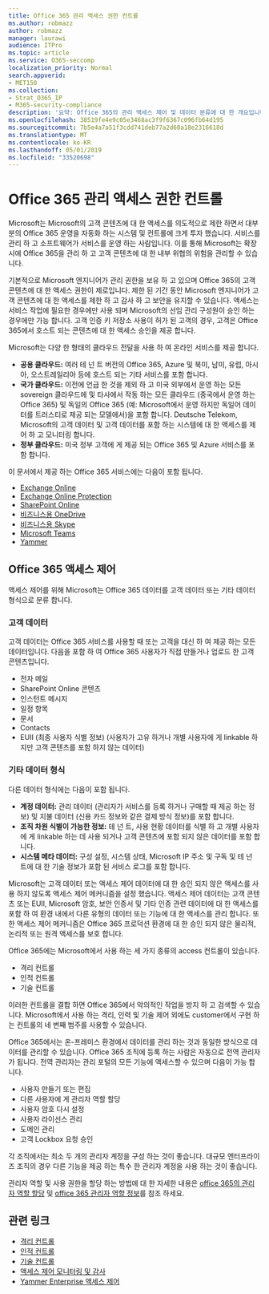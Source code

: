 ```yaml
---
title: Office 365 관리 액세스 권한 컨트롤
ms.author: robmazz
author: robmazz
manager: laurawi
audience: ITPro
ms.topic: article
ms.service: O365-seccomp
localization_priority: Normal
search.appverid:
- MET150
ms.collection:
- Strat_O365_IP
- M365-security-compliance
description: '요약: Office 365의 관리 액세스 제어 및 데이터 분류에 대 한 개요입니다.'
ms.openlocfilehash: 38519fe4e9c05e3468ac3f9f6367c096fb64d195
ms.sourcegitcommit: 7b5e4a7a51f3cdd741deb77a2d60a18e2316618d
ms.translationtype: MT
ms.contentlocale: ko-KR
ms.lasthandoff: 05/01/2019
ms.locfileid: "33520698"
---
```

# <a name="administrative-access-controls-in-office-365"></a>Office 365 관리 액세스 권한 컨트롤 

Microsoft는 Microsoft의 고객 콘텐츠에 대 한 액세스를 의도적으로 제한 하면서 대부분의 Office 365 운영을 자동화 하는 시스템 및 컨트롤에 크게 투자 했습니다. 서비스를 관리 하 고 소프트웨어가 서비스를 운영 하는 사람입니다. 이를 통해 Microsoft는 확장 시에 Office 365을 관리 하 고 고객 콘텐츠에 대 한 내부 위협의 위험을 관리할 수 있습니다.

기본적으로 Microsoft 엔지니어가 관리 권한을 보유 하 고 있으며 Office 365의 고객 콘텐츠에 대 한 액세스 권한이 제로입니다. 제한 된 기간 동안 Microsoft 엔지니어가 고객 콘텐츠에 대 한 액세스를 제한 하 고 감사 하 고 보안을 유지할 수 있습니다. 액세스는 서비스 작업에 필요한 경우에만 사용 되며 Microsoft의 선임 관리 구성원이 승인 하는 경우에만 가능 합니다. 고객 인증 키 저장소 사용이 허가 된 고객의 경우, 고객은 Office 365에서 호스트 되는 콘텐츠에 대 한 액세스 승인을 제공 합니다.

Microsoft는 다양 한 형태의 클라우드 전달을 사용 하 여 온라인 서비스를 제공 합니다.

- **공용 클라우드:** 여러 테 넌 트 버전의 Office 365, Azure 및 북미, 남미, 유럽, 아시아, 오스트레일리아 등에 호스트 되는 기타 서비스를 포함 합니다.
- **국가 클라우드:** 이전에 언급 한 것을 제외 하 고 미국 외부에서 운영 하는 모든 sovereign 클라우드에 및 타사에서 작동 하는 모든 클라우드 (중국에서 운영 하는 Office 365) 및 독일의 Office 365 (예: Microsoft에서 운영 하지만 독일어 데이터를 트러스티로 제공 되는 모델에서)을 포함 합니다. Deutsche Telekom, Microsoft의 고객 데이터 및 고객 데이터를 포함 하는 시스템에 대 한 액세스를 제어 하 고 모니터링 합니다.
- **정부 클라우드:** 미국 정부 고객에 게 제공 되는 Office 365 및 Azure 서비스를 포함 합니다.

이 문서에서 제공 하는 Office 365 서비스에는 다음이 포함 됩니다.

- [Exchange Online](https://docs.microsoft.com/Exchange/exchange-online)
- [Exchange Online Protection](https://docs.microsoft.com/Office365/SecurityCompliance/eop/exchange-online-protection-overview)
- [SharePoint Online](https://docs.microsoft.com/sharepoint/sharepoint-online)
- [비즈니스용 OneDrive](https://docs.microsoft.com/OneDrive/onedrive)
- [비즈니스용 Skype](https://docs.microsoft.com/SkypeForBusiness/skype-for-business-online)
- [Microsoft Teams](https://docs.microsoft.com/MicrosoftTeams/Teams-overview)
- [Yammer](https://docs.microsoft.com/yammer/yammer-landing-page)

## <a name="office-365-access-controls"></a>Office 365 액세스 제어

액세스 제어를 위해 Microsoft는 Office 365 데이터를 고객 데이터 또는 기타 데이터 형식으로 분류 합니다.

### <a name="customer-data"></a>고객 데이터

고객 데이터는 Office 365 서비스를 사용할 때 또는 고객을 대신 하 여 제공 하는 모든 데이터입니다. 다음을 포함 하 여 Office 365 사용자가 직접 만들거나 업로드 한 고객 콘텐츠입니다.

- 전자 메일
- SharePoint Online 콘텐츠
- 인스턴트 메시지
- 일정 항목
- 문서
- Contacts
- EUII (최종 사용자 식별 정보) (사용자가 고유 하거나 개별 사용자에 게 linkable 하지만 고객 콘텐츠를 포함 하지 않는 데이터)

### <a name="other-types-of-data"></a>기타 데이터 형식

다른 데이터 형식에는 다음이 포함 됩니다.

- **계정 데이터:** 관리 데이터 (관리자가 서비스를 등록 하거나 구매할 때 제공 하는 정보) 및 지불 데이터 (신용 카드 정보와 같은 결제 방식 정보)를 포함 합니다.
- **조직 차원 식별이 가능한 정보:** 테 넌 트, 사용 현황 데이터를 식별 하 고 개별 사용자에 게 linkable 하는 데 사용 되거나 고객 콘텐츠에 포함 되지 않은 데이터를 포함 합니다.
- **시스템 메타 데이터:** 구성 설정, 시스템 상태, Microsoft IP 주소 및 구독 및 테 넌 트에 대 한 기술 정보가 포함 된 서비스 로그를 포함 합니다.

Microsoft는 고객 데이터 또는 액세스 제어 데이터에 대 한 승인 되지 않은 액세스를 사용 하지 않도록 액세스 제어 메커니즘을 설정 했습니다. 액세스 제어 데이터는 고객 콘텐츠 또는 EUII, Microsoft 암호, 보안 인증서 및 기타 인증 관련 데이터에 대 한 액세스를 포함 하 여 환경 내에서 다른 유형의 데이터 또는 기능에 대 한 액세스를 관리 합니다. 또한 액세스 제어 메커니즘은 Office 365 프로덕션 환경에 대 한 승인 되지 않은 물리적, 논리적 또는 원격 액세스를 보호 합니다.

Office 365에는 Microsoft에서 사용 하는 세 가지 종류의 access 컨트롤이 있습니다.

- 격리 컨트롤
- 인적 컨트롤
- 기술 컨트롤

이러한 컨트롤을 결합 하면 Office 365에서 악의적인 작업을 방지 하 고 검색할 수 있습니다. Microsoft에서 사용 하는 격리, 인력 및 기술 제어 외에도 customer에서 구현 하는 컨트롤의 네 번째 범주를 사용할 수 있습니다.

Office 365에서는 온-프레미스 환경에서 데이터를 관리 하는 것과 동일한 방식으로 데이터를 관리할 수 있습니다. Office 365 조직에 등록 하는 사람은 자동으로 전역 관리자가 됩니다. 전역 관리자는 관리 포털의 모든 기능에 액세스할 수 있으며 다음이 가능 합니다.

- 사용자 만들기 또는 편집
- 다른 사용자에 게 관리자 역할 할당
- 사용자 암호 다시 설정
- 사용자 라이선스 관리
- 도메인 관리
- 고객 Lockbox 요청 승인

각 조직에서는 최소 두 개의 관리자 계정을 구성 하는 것이 좋습니다. 대규모 엔터프라이즈 조직의 경우 다른 기능을 제공 하는 특수 한 관리자 계정을 사용 하는 것이 좋습니다.

관리자 역할 및 사용 권한을 할당 하는 방법에 대 한 자세한 내용은 [office 365의 관리자 역할 할당](https://support.office.com/article/Assigning-admin-roles-in-Office-365-eac4d046-1afd-4f1a-85fc-8219c79e1504) 및 [office 365 관리자 역할 정보](https://support.office.com/article/Permissions-in-Office-365-DA585EEA-F576-4F55-A1E0-87090B6AAA9D)를 참조 하세요.

## <a name="related-links"></a>관련 링크

- [격리 컨트롤](office-365-isolation-controls.md)
- [인적 컨트롤](office-365-personnel-controls.md)
- [기술 컨트롤](office-365-technology-controls.md)
- [액세스 제어 모니터링 및 감사](office-365-monitoring-and-auditing-access-controls.md)
- [Yammer Enterprise 액세스 제어](office-365-yammer-enterprise-access-controls.md)